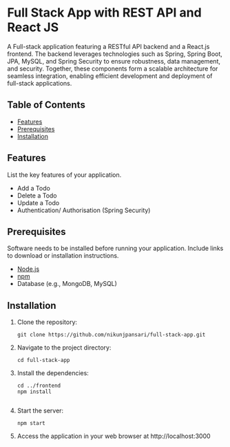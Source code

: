 # Full Stack App with REST API and React JS

A Full-stack application featuring a RESTful API backend and a React.js frontend. The backend leverages technologies such as Spring, Spring Boot, JPA, MySQL, and Spring Security to ensure robustness, data management, and security. Together, these components form a scalable architecture for seamless integration, enabling efficient development and deployment of full-stack applications.

## Table of Contents

- [Features](#features)
- [Prerequisites](#prerequisites)
- [Installation](#installation)
  
## Features

List the key features of your application.

- Add a Todo
- Delete a Todo
- Update a Todo
- Authentication/ Authorisation (Spring Security)

## Prerequisites

Software needs to be installed before running your application. Include links to download or installation instructions.

- [Node.js](https://nodejs.org/)
- [npm](https://www.npmjs.com/)
- Database (e.g., MongoDB, MySQL)

## Installation

1. Clone the repository:

   ```shell
   git clone https://github.com/nikunjpansari/full-stack-app.git

2. Navigate to the project directory:
   ```shell
   cd full-stack-app
   
3. Install the dependencies:

   ```shell
   cd ../frontend
   npm install
  
5. Start the server:
   ```shell
   npm start

6. Access the application in your web browser at http://localhost:3000
